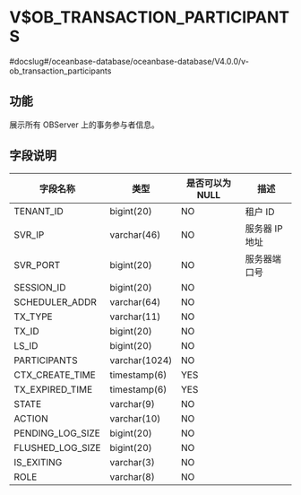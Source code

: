 V$OB_TRANSACTION_PARTICIPANTS 
==================================================
#docslug#/oceanbase-database/oceanbase-database/V4.0.0/v-ob_transaction_participants


功能 
-------------------

展示所有 OBServer 上的事务参与者信息。

字段说明 
---------------------



|       字段名称       |      类型       | 是否可以为 NULL |    描述     |
|------------------|---------------|------------|-----------|
| TENANT_ID        | bigint(20)    | NO         | 租户 ID     |
| SVR_IP           | varchar(46)   | NO         | 服务器 IP 地址 |
| SVR_PORT         | bigint(20)    | NO         | 服务器端口号    |
| SESSION_ID       | bigint(20)    | NO         |           |
| SCHEDULER_ADDR   | varchar(64)   | NO         |           |
| TX_TYPE          | varchar(11)   | NO         |           |
| TX_ID            | bigint(20)    | NO         |           |
| LS_ID            | bigint(20)    | NO         |           |
| PARTICIPANTS     | varchar(1024) | NO         |           |
| CTX_CREATE_TIME  | timestamp(6)  | YES        |           |
| TX_EXPIRED_TIME  | timestamp(6)  | YES        |           |
| STATE            | varchar(9)    | NO         |           |
| ACTION           | varchar(10)   | NO         |           |
| PENDING_LOG_SIZE | bigint(20)    | NO         |           |
| FLUSHED_LOG_SIZE | bigint(20)    | NO         |           |
| IS_EXITING       | varchar(3)    | NO         |           |
| ROLE             | varchar(8)    | NO         |           |


